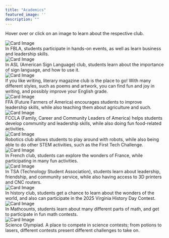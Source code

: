 ```yaml
---
title: "Academics"
featured_image: ''
description: ""
---
```


<p>Hover over or click on an image to learn about the respective club.<p>
</div>

<div class="card-container">
  <div class="card">
    <img src="https://storage.googleapis.com/stateless-mountainmedianews-co/sites/19/2024/08/1-BMS-FBLA-team.jpg" alt="Card Image">
    <div class="overlay-text">In FBLA, students participate in hands-on events, as well as learn business and leadership skills.</div>
  </div>





  <div class="card">
    <img src="https://t3.ftcdn.net/jpg/02/96/60/70/360_F_296607002_qXcuGBZXQdD5z7NY4ofXNlskMUNItNYZ.jpg" alt="Card Image">
    <div class="overlay-text">In ASL (American Sign Language) club, students learn about the importance of sign language, and how to use it.</div>
  </div>





  <div class="card">
    <img src="https://www.shutterstock.com/image-photo/closeup-magazines-arranged-on-bookshelf-260nw-1341869699.jpg" alt="Card Image">
    <div class="overlay-text">If you like writing, literary magazine club is the place to go! With many different styles, such as poems and artwork, you can find fun and joy in writing, and possibly improve your English grade.</div>
  </div>




  <div class="card">
    <img src="https://images.seeklogo.com/logo-png/40/2/national-ffa-organization-logo-png_seeklogo-401847.png" alt="Card Image">
    <div class="overlay-text">FFA (Future Farmers of America) encourages students to improve leadership skills, while also teaching them about agriculture and such.</div>
  </div>





  <div class="card">
    <img src="https://encrypted-tbn0.gstatic.com/images?q=tbn:ANd9GcSnk9nyMp-BV3PsYz9DP_CHF6N8DT3uoKH5ow&s" alt="Card Image">
    <div class="overlay-text">FCCLA (Family, Career and Community Leaders of America) helps students develop community and leadership skills, while also doing fun food-related activities.</div>
  </div>





  <div class="card">
    <img src="https://www.robotc.net/images/download-vex.jpg" alt="Card Image">
    <div class="overlay-text">Robotics club allows students to play around with robots, while also being able to do other STEM activities, such as the First Tech Challenge.</div>
  </div>





  <div class="card">
    <img src="https://freerangestock.com/sample/130433/eiffel-tower.jpg" alt="Card Image">
    <div class="overlay-text">In French club, students can explore the wonders of France, while participating in many fun activities.</div>
  </div>




  <div class="card">
    <img src="https://upload.wikimedia.org/wikipedia/en/thumb/9/96/Technology_Student_Association_Emblem.svg/1200px-Technology_Student_Association_Emblem.svg.png" alt="Card Image">
    <div class="overlay-text">In TSA (Technology Student Association), students learn about leadership, friendship, and community service, while also having access to 3D printers and CNC routers.</div>
  </div>





  <div class="card">
    <img src="https://www.worldhistory.org/uploads/images/6798.jpg" alt="Card Image">
    <div class="overlay-text">In history club, students get a chance to learn about the wonders of the world, and also can participate in the 2025 Virginia History Day Contest.</div>
  </div>





  <div class="card">
    <img src="https://images.squarespace-cdn.com/content/v1/63d40fe2cbd65e16cb8098b6/e5434385-f0d5-420d-bab0-653a932ab3c0/mathcounts" alt="Card Image">
    <div class="overlay-text">In Mathcounts, students learn about many different parts of math, and get to participate in fun math contests.</div>
  </div>
 




  <div class="card">
    <img src="https://encrypted-tbn0.gstatic.com/images?q=tbn:ANd9GcSXHYVZzvyuXS353QOYjXCaos2wIcJ-MskXxg&s" alt="Card Image">
    <div class="overlay-text">Science Olympiad. A place to compete in science contests; from potions to lasers, different contests present different challenges to take on.</div>
  </div>
    </div>  